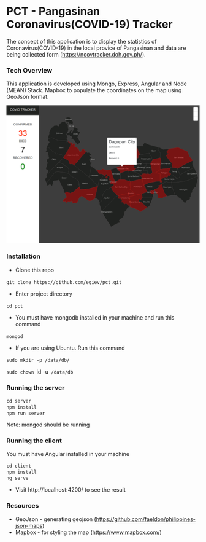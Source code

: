 # PCT - Pangasinan Coronavirus(COVID-19) Tracker
The concept of this application is to display the statistics of Coronavirus(COVID-19) in the local provice of Pangasinan and data are being collected form (https://ncovtracker.doh.gov.ph/).

### Tech Overview
This application is developed using Mongo, Express, Angular and Node (MEAN) Stack. Mapbox to populate the coordinates on the map using GeoJson format.

<img src="covid19.jpg"/>

### Installation

- Clone this repo

`git clone https://github.com/egiev/pct.git`

- Enter project directory

`cd pct`

- You must have mongodb installed in your machine and run this command

`mongod`

- If you are using Ubuntu. Run this command

`sudo mkdir -p /data/db/`

`sudo chown `id -u` /data/db`

### Running the server

````````````````````
cd server
npm install
npm run server
````````````````````
Note: mongod should be running

### Running the client
You must have Angular installed in your machine
````````````````````
cd client
npm install
ng serve
````````````````````
- Visit http://localhost:4200/ to see the result

### Resources
- GeoJson - generating geojson (https://github.com/faeldon/philippines-json-maps)
- Mapbox - for styling the map (https://www.mapbox.com/)
